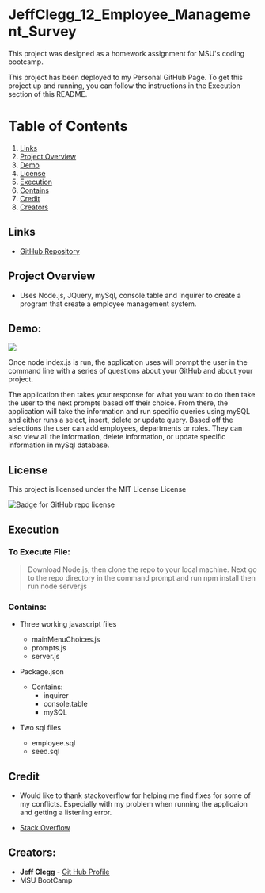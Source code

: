 # JeffClegg_12_Employee_Management_Survey

This project was designed as a homework assignment for MSU's coding bootcamp. 

This project has been deployed to my Personal GitHub Page. To get this project up and running, you can follow the instructions in the Execution section of this README.

# Table of Contents
1. [Links](#Links)
2. [Project Overview](#projectoverview)
3. [Demo](#demo)
4. [License](#license)
5. [Execution](Execution)
6. [Contains](#contains)
7. [Credit](#credit)
8. [Creators](#creators)

## Links

* [GitHub Repository](https://github.com/JC72/JeffClegg_12_Employee_Management_Survey)

## Project Overview <a name="projectoverview"></a>
* Uses Node.js, JQuery, mySql, console.table and Inquirer to create a program that create a employee management system.


## Demo:

![](https://github.com/JC72/JeffClegg_12_Employee_Management_Survey/blob/main/lib/assets/video/DemoVideo.gif)

Once node index.js is run, the application uses will prompt the user in the command line with a series of questions about your GitHub and about your project.

The application then takes your response for what you want to do then take the user to the next prompts based off their choice. From there, the application will take the information and run specific queries using mySQL and either runs a select, insert, delete or update query. Based off the selections the user can add employees, departments or roles. They can also view all the information, delete information, or update specific information in mySql database.
 

## License

This project is licensed under the MIT License License

![Badge for GitHub repo license](https://img.shields.io/github/license/JC72/JeffClegg_09_GoodReadMe_Generator?style=flat&logo=appveyor)

## Execution
### To Execute File:
> Download Node.js, then clone the repo to your local machine. Next go to the repo directory in the command prompt and run npm install then run node server.js

### Contains: 
* Three working javascript files
    * mainMenuChoices.js 
    * prompts.js
    * server.js
        
* Package.json
    * Contains:
        * inquirer
        * console.table
        * mySQL

* Two sql files
    * employee.sql
    * seed.sql
    

## Credit

* Would like to thank stackoverflow for helping me find fixes for some of my conflicts.  Especially with my problem when running the applicaion and getting a listening error.

* [Stack Overflow](https://stackoverflow.com/)

## Creators:

* **Jeff Clegg** - [Git Hub Profile](https://github.com/JC72)
* MSU BootCamp